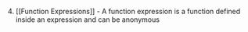 4. [[Function Expressions]] - A function expression is a function defined inside an expression and can be anonymous